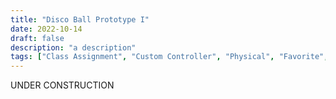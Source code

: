 ```yaml
---
title: "Disco Ball Prototype I"
date: 2022-10-14
draft: false
description: "a description"
tags: ["Class Assignment", "Custom Controller", "Physical", "Favorite","Game"]
---
```

UNDER CONSTRUCTION